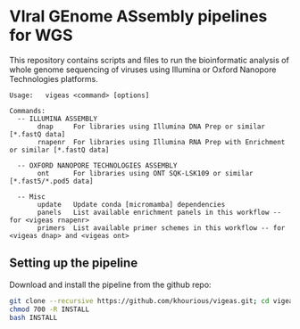# VIral GEnome ASsembly pipelines for WGS

This repository contains scripts and files to run the bioinformatic analysis of whole genome sequencing of viruses using Illumina or Oxford Nanopore Technologies platforms.

```
Usage:   vigeas <command> [options]

Commands:
  -- ILLUMINA ASSEMBLY
       dnap     For libraries using Illumina DNA Prep or similar [*.fastQ data]
       rnapenr  For libraries using Illumina RNA Prep with Enrichment or similar [*.fastQ data]

  -- OXFORD NANOPORE TECHNOLOGIES ASSEMBLY
       ont      For libraries using ONT SQK-LSK109 or similar [*.fast5/*.pod5 data]

  -- Misc
       update   Update conda [micromamba] dependencies
       panels   List available enrichment panels in this workflow -- for <vigeas rnapenr>
       primers  List available primer schemes in this workflow -- for <vigeas dnap> and <vigeas ont>
```

## Setting up the pipeline

Download and install the pipeline from the github repo:

```sh
git clone --recursive https://github.com/khourious/vigeas.git; cd vigeas
chmod 700 -R INSTALL
bash INSTALL
```

